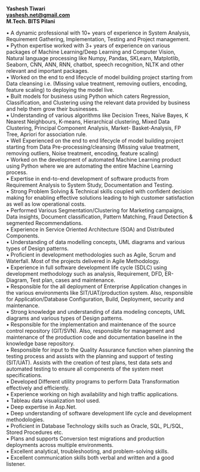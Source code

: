 <b>Yashesh Tiwari<br/>
yashesh.net@gmail.com<br/>
M.Tech. BITS Pilani<br/></b>

•	A dynamic professional with 10+ years of experience in System Analysis, Requirement Gathering, Implementation, Testing and Project management.<br/>
•	Python expertise worked with 3+ years of experience on various packages of Machine Learning/Deep Learning and Computer Vision, Natural language processing like Numpy, Pandas, SKLearn, Matplotlib, Seaborn, CNN, ANN, RNN, chatbot, speech recognition, NLTK and other relevant and important packages. <br/>
•	Worked on the end to end lifecycle of model building project starting from Data cleansing i.e. (Missing value treatment, removing outliers, encoding, feature scaling) to deploying the model live. <br/>
•	Built models for business using Python which caters Regression, Classification, and Clustering using the relevant data provided by business and help them grow their businesses.<br/>
•	Understanding of various algorithms like Decision Trees, Naïve Bayes, K Nearest Neighbours, K-means, Hierarchical clustering, Mixed Data Clustering, Principal Component Analysis, Market- Basket-Analysis, FP Tree, Apriori for association rule.<br/>
•	Well Experienced on the end to end lifecycle of model building project starting from Data Pre-processing/cleansing (Missing value treatment, removing outliers, Noise treatment, encoding, feature scaling)<br/>
•	Worked on the development of automated Machine Learning product using Python where we are automating the entire Machine Learning process.<br/>
•	Expertise in end-to-end development of software products from Requirement Analysis to System Study, Documentation and Testing.<br/>
•	Strong Problem Solving & Technical skills coupled with confident decision making for enabling effective solutions leading to high customer satisfaction as well as low operational costs. <br/>
•	Performed Various Segmentation/Clustering for Marketing campaigns, Data insights, Document classification, Pattern Matching, Fraud Detection & segmented Recommendations.<br/>
•	Experience in Service Oriented Architecture (SOA) and Distributed Components.<br/>
•	Understanding of data modelling concepts, UML diagrams and various types of Design patterns.<br/>
•	Proficient in development methodologies such as Agile, Scrum and Waterfall. Most of the projects delivered in Agile Methodology.<br/>
•	Experience in full software development life cycle (SDLC) using development methodology such as analysis, Requirement, DFD, ER- Diagram, Test plan, cases and maintenance. <br/>
•	Responsible for the all deployment of Enterprise Application changes in the various environments like SIT/UAT/production system. Also, responsible for Application/Database Configuration, Build, Deployment, security and maintenance.<br/>
•	Strong knowledge and understanding of data modeling concepts, UML diagrams and various types of Design patterns.<br/>
•	Responsible for the implementation and maintenance of the source control repository (GIT/SVN). Also, responsible for management and maintenance of the production code and documentation baseline in the knowledge base repository.<br/>
•	Responsible for input to the Quality Assurance function when planning the testing process and assists with the planning and support of testing (SIT/UAT). Assists with the creation of test plans, test data sets and automated testing to ensure all components of the system meet specifications.<br/>
•	Developed Different utility programs to perform Data Transformation effectively and efficiently.<br/>
•	Experience working on high availability and high traffic applications.<br/>
•	Tableau data visualization tool used.<br/>
•	Deep expertise in Asp.Net. <br/>
•	Deep understanding of software development life cycle and development methodologies.<br/>
•	Proficient in Database Technology skills such as Oracle, SQL, PL/SQL, Stored Procedures etc.<br/>
•	Plans and supports Conversion test migrations and production deployments across multiple environments.<br/>
•	Excellent analytical, troubleshooting, and problem-solving skills.<br/>
•	Excellent communication skills both verbal and written and a good listener.<br/>

<!---
yasheshtiwari/yasheshtiwari is a ✨ special ✨ repository because its `README.md` (this file) appears on your GitHub profile.
You can click the Preview link to take a look at your changes.
--->
